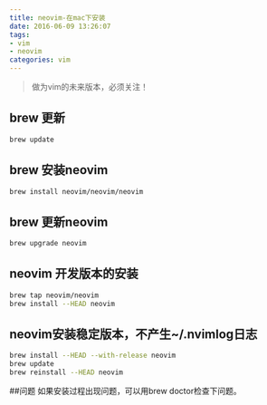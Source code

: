 ```yaml
---
title: neovim-在mac下安装
date: 2016-06-09 13:26:07
tags:
- vim
- neovim
categories: vim 
---
```


> 做为vim的未来版本，必须关注！

## brew 更新
``` bash
brew update
```
## brew 安装neovim
``` bash
brew install neovim/neovim/neovim
```
<!-- more -->

## brew 更新neovim
``` bash
brew upgrade neovim
```

## neovim 开发版本的安装
``` bash
brew tap neovim/neovim
brew install --HEAD neovim
```

## neovim安装稳定版本，不产生~/.nvimlog日志
``` bash
brew install --HEAD --with-release neovim
brew update
brew reinstall --HEAD neovim
```

##问题
如果安装过程出现问题，可以用brew doctor检查下问题。

